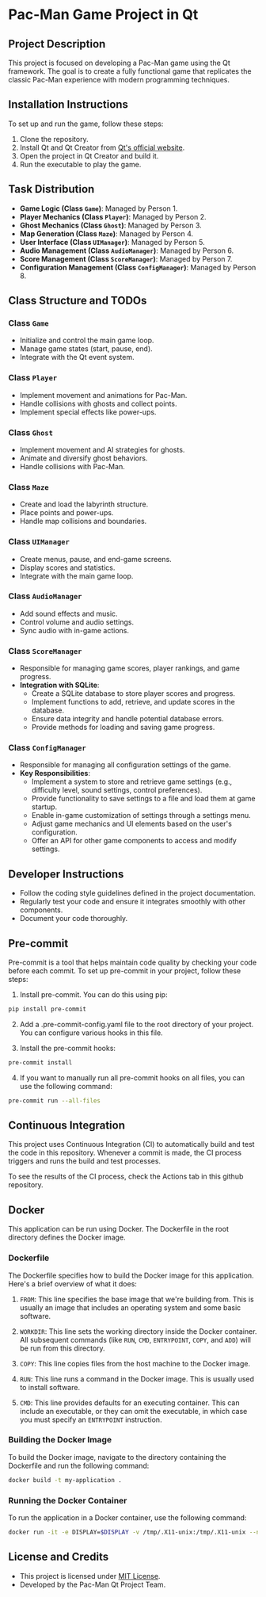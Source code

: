 # Pac-Man Game Project in Qt

## Project Description
This project is focused on developing a Pac-Man game using the Qt framework. The goal is to create a fully functional game that replicates the classic Pac-Man experience with modern programming techniques.

## Installation Instructions
To set up and run the game, follow these steps:
1. Clone the repository.
2. Install Qt and Qt Creator from [Qt's official website](https://www.qt.io/).
3. Open the project in Qt Creator and build it.
4. Run the executable to play the game.

## Task Distribution
- **Game Logic (Class `Game`)**: Managed by Person 1.
- **Player Mechanics (Class `Player`)**: Managed by Person 2.
- **Ghost Mechanics (Class `Ghost`)**: Managed by Person 3.
- **Map Generation (Class `Maze`)**: Managed by Person 4.
- **User Interface (Class `UIManager`)**: Managed by Person 5.
- **Audio Management (Class `AudioManager`)**: Managed by Person 6.
- **Score Management (Class `ScoreManager`)**: Managed by Person 7.
- **Configuration Management (Class `ConfigManager`)**: Managed by Person 8.


## Class Structure and TODOs
### Class `Game`
- Initialize and control the main game loop.
- Manage game states (start, pause, end).
- Integrate with the Qt event system.

### Class `Player`
- Implement movement and animations for Pac-Man.
- Handle collisions with ghosts and collect points.
- Implement special effects like power-ups.

### Class `Ghost`
- Implement movement and AI strategies for ghosts.
- Animate and diversify ghost behaviors.
- Handle collisions with Pac-Man.

### Class `Maze`
- Create and load the labyrinth structure.
- Place points and power-ups.
- Handle map collisions and boundaries.

### Class `UIManager`
- Create menus, pause, and end-game screens.
- Display scores and statistics.
- Integrate with the main game loop.

### Class `AudioManager`
- Add sound effects and music.
- Control volume and audio settings.
- Sync audio with in-game actions.

### Class `ScoreManager`
- Responsible for managing game scores, player rankings, and game progress.
- **Integration with SQLite**:
  - Create a SQLite database to store player scores and progress.
  - Implement functions to add, retrieve, and update scores in the database.
  - Ensure data integrity and handle potential database errors.
  - Provide methods for loading and saving game progress.

### Class `ConfigManager`
- Responsible for managing all configuration settings of the game.
- **Key Responsibilities**:
  - Implement a system to store and retrieve game settings (e.g., difficulty level, sound settings, control preferences).
  - Provide functionality to save settings to a file and load them at game startup.
  - Enable in-game customization of settings through a settings menu.
  - Adjust game mechanics and UI elements based on the user's configuration.
  - Offer an API for other game components to access and modify settings.

## Developer Instructions
- Follow the coding style guidelines defined in the project documentation.
- Regularly test your code and ensure it integrates smoothly with other components.
- Document your code thoroughly.

## Pre-commit

Pre-commit is a tool that helps maintain code quality by checking your code before each commit. To set up pre-commit in your project, follow these steps:

1. Install pre-commit. You can do this using pip:

```bash
pip install pre-commit
```
2. Add a .pre-commit-config.yaml file to the root directory of your project. You can configure various hooks in this file.

3. Install the pre-commit hooks:
```bash
pre-commit install
```

4. If you want to manually run all pre-commit hooks on all files, you can use the following command:
```bash
pre-commit run --all-files
```

## Continuous Integration
This project uses Continuous Integration (CI) to automatically build and test the code in this repository. Whenever a commit is made, the CI process triggers and runs the build and test processes.

To see the results of the CI process, check the Actions tab in this github repository.

## Docker

This application can be run using Docker. The Dockerfile in the root directory defines the Docker image.

### Dockerfile

The Dockerfile specifies how to build the Docker image for this application. Here's a brief overview of what it does:

1. `FROM`: This line specifies the base image that we're building from. This is usually an image that includes an operating system and some basic software.

2. `WORKDIR`: This line sets the working directory inside the Docker container. All subsequent commands (like `RUN`, `CMD`, `ENTRYPOINT`, `COPY`, and `ADD`) will be run from this directory.

3. `COPY`: This line copies files from the host machine to the Docker image.

4. `RUN`: This line runs a command in the Docker image. This is usually used to install software.

5. `CMD`: This line provides defaults for an executing container. This can include an executable, or they can omit the executable, in which case you must specify an `ENTRYPOINT` instruction.

### Building the Docker Image

To build the Docker image, navigate to the directory containing the Dockerfile and run the following command:

```bash
docker build -t my-application .
```

### Running the Docker Container

To run the application in a Docker container, use the following command:

```bash
docker run -it -e DISPLAY=$DISPLAY -v /tmp/.X11-unix:/tmp/.X11-unix --name my_app --rm my-application
```

## License and Credits
- This project is licensed under [MIT License](https://opensource.org/licenses/MIT).
- Developed by the Pac-Man Qt Project Team.
